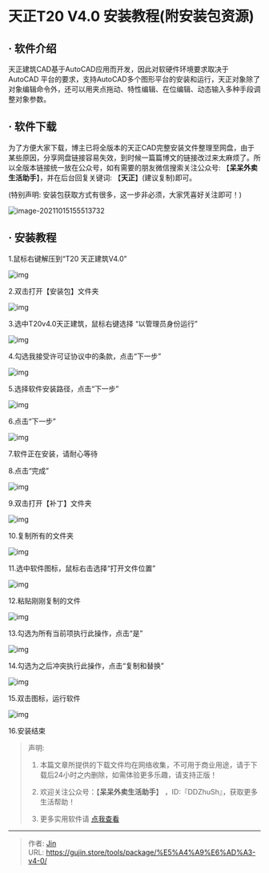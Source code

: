 # 天正T20 V4.0 安装教程(附安装包资源)


## · 软件介绍
天正建筑CAD基于AutoCAD应用而开发，因此对软硬件环境要求取决于 AutoCAD 平台的要求，支持AutoCAD多个图形平台的安装和运行，天正对象除了对象编辑命令外，还可以用夹点拖动、特性编辑、在位编辑、动态输入多种手段调整对象参数。

## · 软件下载
为了方便大家下载，博主已将全版本的天正CAD完整安装文件整理至网盘，由于某些原因，分享网盘链接容易失效，到时候一篇篇博文的链接改过来太麻烦了。所以全版本链接统一放在公众号，如有需要的朋友微信搜索关注公众号: 【**呆呆外卖生活助手**】，并在后台回复关键词: 【**天正**】(建议复制)即可。

(特别声明: 安装包获取方式有很多，这一步非必须，大家凭喜好关注即可！)

![image-20211015155513732](https://img.gujin.store/img/image-20211015155513732.png)

## · 安装教程

1.鼠标右键解压到“T20 天正建筑V4.0”

![img](https://img.gujin.store/img/v2-c5277129d771fa30cd21c6fee2efb1d7_720w.png)



2.双击打开【安装包】文件夹

![img](https://img.gujin.store/img/v2-b8d66c4e140809c22100cc7c58ba4851_720w.png)



3.选中T20v4.0天正建筑，鼠标右键选择 “以管理员身份运行”

![img](https://img.gujin.store/img/v2-5c6eb419b0782989be72ecbabc3fb242_720w.png)



4.勾选我接受许可证协议中的条款，点击“下一步”

![img](https://img.gujin.store/img/v2-2067a23fbf15c933f0902f7d3cea9d50_720w.png)



5.选择软件安装路径，点击“下一步”

![img](https://img.gujin.store/img/v2-314dd59c312232aac06264402c78fadf_720w.png)

6.点击“下一步”

![img](https://img.gujin.store/img/v2-97c99c92e16417d9467e422d1fb74907_720w.png)



7.软件正在安装，请耐心等待

8.点击“完成”

![img](https://img.gujin.store/img/v2-02e42c9c20c94e590c82da371a57eac7_720w.png)

9.双击打开【补丁】文件夹

![img](https://img.gujin.store/img/v2-ea3f163a886650e992f7e9f2ba5bdb2f_720w.png)



10.复制所有的文件夹

![img](https://img.gujin.store/img/v2-959fc1ef99f39d0b2c32f16fc651f5e6_720w.png)



11.选中软件图标，鼠标右击选择“打开文件位置”

![img](https://img.gujin.store/img/v2-cdd8b0726161bd7a9618a777c67610e9_720w.png)



12.粘贴刚刚复制的文件

![img](https://img.gujin.store/img/v2-6f3123e014ba914f18573ad2eea54e47_720w.png)



13.勾选为所有当前项执行此操作，点击“是”

![img](https://img.gujin.store/img/v2-f24d1ca298a735c9c9bb11393408902a_720w.png)



14.勾选为之后冲突执行此操作，点击“复制和替换”

![img](https://img.gujin.store/img/v2-230fe2db9412b98cbf813003e274c560_720w.png)



15.双击图标，运行软件

![img](https://img.gujin.store/img/v2-b28f5b6a7bd375ef931e2745d872d893_720w.png)



16.安装结束




> 声明: 
>
> 1. 本篇文章所提供的下载文件均在网络收集，不可用于商业用途，请于下载后24小时之内删除，如需体验更多乐趣，请支持正版！
>
> 2. 欢迎关注公众号：【**呆呆外卖生活助手**】 ，ID:『DDZhuSh』，获取更多生活帮助！
>
> 3. 更多实用软件请  [点我查看](/tools)

---

> 作者: [Jin](https://img.gujin.store/img/favicon.ico)  
> URL: https://gujin.store/tools/package/%E5%A4%A9%E6%AD%A3-v4-0/  

